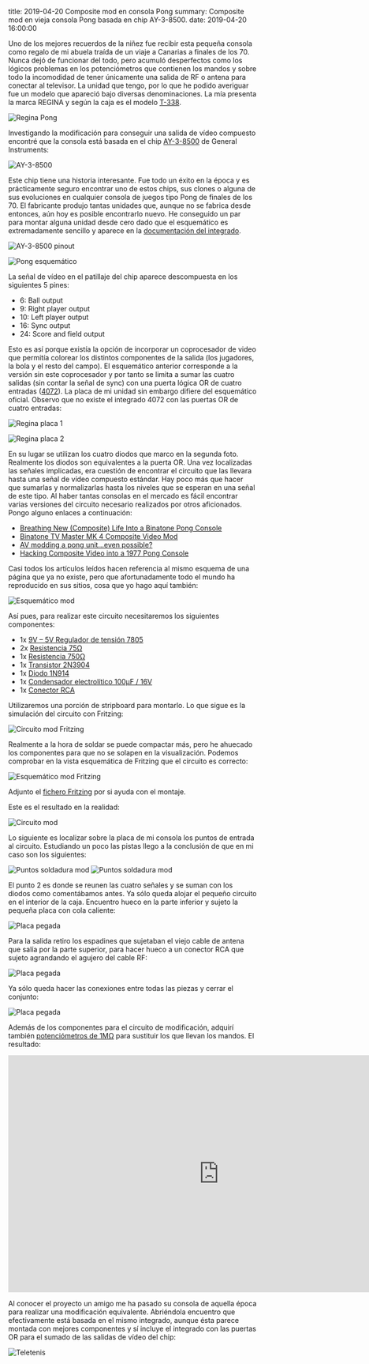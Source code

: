 title: 2019-04-20 Composite mod en consola Pong
summary: Composite mod en vieja consola Pong basada en chip AY-3-8500.
date: 2019-04-20 16:00:00

Uno de los mejores recuerdos de la niñez fue recibir esta pequeña consola como regalo de mi abuela traída de un viaje a Canarias a finales de los 70. Nunca dejó de funcionar del todo, pero acumuló desperfectos como los lógicos problemas en los potenciómetros que contienen los mandos y sobre todo la incomodidad de tener únicamente una salida de RF o antena para conectar al televisor. La unidad que tengo, por lo que he podido averiguar fue un modelo que apareció bajo diversas denominaciones. La mía presenta la marca REGINA y según la caja es el modelo [T-338](http://www.old-computers.com/museum/computer.asp?st=1&c=685).

![Regina Pong](/images/posts/regina_pong.jpg)

Investigando la modificación para conseguir una salida de vídeo compuesto encontré que la consola está basada en el chip [AY-3-8500](https://en.wikipedia.org/wiki/AY-3-8500) de General Instruments:

![AY-3-8500](/images/posts/regina_pong_ay-3-8500.jpg)

Este chip tiene una historia interesante. Fue todo un éxito en la época y es prácticamente seguro encontrar uno de estos chips, sus clones o alguna de sus evoluciones en cualquier consola de juegos tipo Pong de finales de los 70. El fabricante produjo tantas unidades que, aunque no se fabrica desde entonces, aún hoy es posible encontrarlo nuevo. He conseguido un par para montar alguna unidad desde cero dado que el esquemático es extremadamente sencillo y aparece en la [documentación del integrado](/files/posts/GI-Games-reference-circuits-1978.pdf).

![AY-3-8500 pinout](/images/posts/regina_pong_ay-3-8500_pinout.jpg)

![Pong esquemático](/images/posts/regina_pong_esquematico.jpg)

La señal de vídeo en el patillaje del chip aparece descompuesta en los siguientes 5 pines:

* 6: Ball output
* 9: Right player output
* 10: Left player output
* 16: Sync output
* 24: Score and field output

Esto es así porque existía la opción de incorporar un coprocesador de video que permitía colorear los distintos componentes de la salida (los jugadores, la bola y el resto del campo). El esquemático anterior corresponde a la versión sin este coprocesador y por tanto se limita a sumar las cuatro salidas (sin contar la señal de sync) con una puerta lógica OR de cuatro entradas ([4072](https://upload.wikimedia.org/wikipedia/commons/f/f8/4072_Pinout.svg)). La placa de mi unidad sin embargo difiere del esquemático oficial. Observo que no existe el integrado 4072 con las puertas OR de cuatro entradas:

![Regina placa 1](/images/posts/regina_pong_placa1.jpg)

![Regina placa 2](/images/posts/regina_pong_placa2.jpg)

En su lugar se utilizan los cuatro diodos que marco en la segunda foto. Realmente los diodos son equivalentes a la puerta OR. Una vez localizadas las señales implicadas, era cuestión de encontrar el circuito que las llevara hasta una señal de vídeo compuesto estándar. Hay poco más que hacer que sumarlas y normalizarlas hasta los niveles que se esperan en una señal de este tipo. Al haber tantas consolas en el mercado es fácil encontrar varias versiones del circuito necesario realizados por otros aficionados. Pongo alguno enlaces a continuación:

* [Breathing New (Composite) Life Into a Binatone Pong Console](https://mrpjevans.com/binatone-composite-mod/)
* [Binatone TV Master MK 4 Composite Video Mod](https://www.petervis.com/gallery/Toys_and_Games/binatone-tv-master-mk-4-composite-video-mod/binatone-tv-master-mk-4-composite-video-mod.html)
* [AV modding a pong unit...even possible?](http://atariage.com/forums/topic/194029-av-modding-a-pong-uniteven-possible/#entry2469505)
* [Hacking Composite Video into a 1977 Pong Console](https://www.youtube.com/watch?v=7uTEthm7jqg)

Casi todos los artículos leídos hacen referencia al mismo esquema de una página que ya no existe, pero que afortunadamente todo el mundo ha reproducido en sus sitios, cosa que yo hago aquí también:

![Esquemático mod](/images/posts/regina_pong_esquematico_mod.gif)

Así pues, para realizar este circuito necesitaremos los siguientes componentes:

* 1x [9V – 5V Regulador de tensión 7805](https://www.aliexpress.com/item/10pcs-lot-L7805CV-L7805-7805-LM7805-KA7805-Voltage-Regulator-5V-TO-220-In-Stock/32892570189.html)
* 2x [Resistencia 75Ω](https://www.aliexpress.com/item/100pcs-1-4W-5-Carbon-Film-Resistor-68-75-82-91-100-ohm/32834081570.html)
* 1x [Resistencia 750Ω](https://www.aliexpress.com/item/100pcs-1-4W-5-Carbon-Film-Resistor-510-560-620-680-750-ohm/32834956196.html)
* 1x [Transistor 2N3904](https://www.aliexpress.com/item/100PCS-2N3904-TO-92-TO92-NPN-General-Purpose-Transistor-New-original/32843804468.html)
* 1x [Diodo 1N914](https://www.aliexpress.com/item/100Pcs-1N914-DO-35-High-Conductance-Fast-Diode/32224572752.html)
* 1x [Condensador electrolítico 100μF / 16V](https://www.aliexpress.com/item/20-10-5pcs-aluminum-electrolytic-capacitor-6-3V-10V-16V-25V-35V-10UF-100UF-1000UF-22UF/32964973366.html)
* 1x [Conector RCA](https://www.aliexpress.com/item/10pcs-Red-10pcs-Black-RCA-Panel-Mount-Connector-RCA-Female-Socket-RCA-Panel-Mount-Audio-Socket/32840529402.html)

Utilizaremos una porción de stripboard para montarlo. Lo que sigue es la simulación del circuito con Fritzing:

![Circuito mod Fritzing](/images/posts/regina_pong_composite_mod_bb.png)

Realmente a la hora de soldar se puede compactar más, pero he ahuecado los componentes para que no se solapen en la visualización. Podemos comprobar en la vista esquemática de Fritzing que el circuito es correcto:

![Esquemático mod Fritzing](/images/posts/regina_pong_composite_mod_esquematico.png)

Adjunto el [fichero Fritzing](/files/posts/regina_pong_composite_mod.fzz) por si ayuda con el montaje.

Este es el resultado en la realidad:

![Circuito mod](/images/posts/regina_pong_mod_circuito1.jpg)

Lo siguiente es localizar sobre la placa de mi consola los puntos de entrada al circuito. Estudiando un poco las pistas llego a la conclusión de que en mi caso son los siguientes:

![Puntos soldadura mod](/images/posts/regina_pong_points1.jpg)
![Puntos soldadura mod](/images/posts/regina_pong_points2.jpg)

El punto 2 es donde se reunen las cuatro señales y se suman con los diodos como comentábamos antes. Ya sólo queda alojar el pequeño circuito en el interior de la caja. Encuentro hueco en la parte inferior y sujeto la pequeña placa con cola caliente:

![Placa pegada](/images/posts/regina_pong_placa_pegada.jpg)

Para la salida retiro los espadines que sujetaban el viejo cable de antena que salía por la parte superior, para hacer hueco a un conector RCA que sujeto agrandando el agujero del cable RF:

![Placa pegada](/images/posts/regina_pong_conector_RCA.jpg)

Ya sólo queda hacer las conexiones entre todas las piezas y cerrar el conjunto:

![Placa pegada](/images/posts/regina_pong_final.jpg)

Además de los componentes para el circuito de modificación, adquirí también [potenciómetros de 1MΩ](https://www.aliexpress.com/item/10PCS-WH148-Potentiometer-Kit-Single-Joint-B1K-2K-5K-10K-20K-50K-100K-250K-500K-1M/32908524525.html) para sustituir los que llevan los mandos. El resultado:

<iframe width="853" height="480" src="https://www.youtube.com/embed/OedojdkP4_E" frameborder="0" allow="accelerometer; autoplay; encrypted-media; gyroscope; picture-in-picture" allowfullscreen></iframe>

Al conocer el proyecto un amigo me ha pasado su consola de aquella época para realizar una modificación equivalente. Abriéndola encuentro que efectivamente está basada en el mismo integrado, aunque ésta parece montada con mejores componentes y sí incluye el integrado con las puertas OR para el sumado de las salidas de vídeo del chip:

![Teletenis](/images/posts/regina_pong_teletenis_jorge.jpg)
